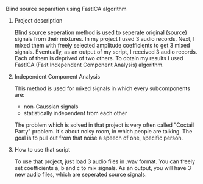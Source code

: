 Blind source separation using FastICA algorithm

1. Project description

   Blind source seperation method is used to seperate original (source) signals from their mixtures.
   In my project I used 3 audio records. Next, I mixed them with freely selected amplitude coefficients to get 3 mixed signals. 
   Eventually, as an output of my script, I received 3 audio records. Each of them is deprived of two others. 
   To obtain my results I used FastICA (Fast Independent Component Analysis) algorithm.
   
2. Independent Component Analysis
	
   This method is used for mixed signals in which every subcomponents are:
   - non-Gaussian signals
   - statistically independent from each other

   The problem which is solved in that project is very often called "Coctail Party" problem. 
   It's about noisy room, in which people are talking. The goal is to pull out from that noise a speech of one, specific person.
   
   
3. How to use that script

   To use that project, just load 3 audio files in .wav format. You can freely set coefficients a, b and c to mix signals.
   As an output, you will have 3 new audio files, which are seperated source signals.